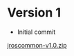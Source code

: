 # Version 1

- Initial commit

[jroscommon-v1.0.zip](https://github.com/lambdaprime/jroscommon/raw/main/jroscommon/release/jroscommon-v1.0.zip)
